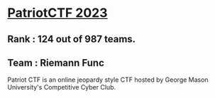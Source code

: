# [PatriotCTF 2023](https://ctftime.org/event/2030)

## Rank    : **124** out of 987 teams.

## Team    : Riemann Func

Patriot CTF is an online jeopardy style CTF hosted by George Mason University's Competitive Cyber Club.